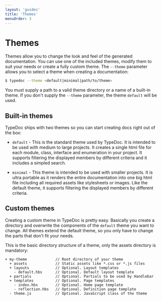 ```yaml
---
layout: 'guides'
title: 'Themes'
menuOrder: 3
---
```


# Themes

Themes allow you to change the look and feel of the generated documentation. You can use one of the included
themes, modify them to suit your needs or create a fully custom theme. The ``--theme`` parameter allows you to
select a theme when creating a documentation:

```bash
$ typedoc --theme <default|minimal|path/to/theme>
```

You must supply a path to a valid theme directory or a name of a built-in theme. If you don't supply the
``--theme`` parameter, the theme ``default`` will be used.


## Built-in themes

TypeDoc ships with two themes so you can start creating docs right out of the box:

* ``default`` - This is the standard theme used by TypeDoc. It is intended to be used with medium to large
  projects. It creates a single html file for each module, class, interface and enumeration in your project.
  It supports filtering the displayed members by different criteria and it includes a simpled search.

* ``minimal`` - This theme is intended to be used with smaller projects. It is ultra portable as it renders
  the entire documentation into one big html file including all required assets like stylesheets or images.
  Like the default theme, it supports filtering the displayed members by different criteria.


## Custom themes

Creating a custom theme in TypeDoc is pretty easy. Basically you create a directory and overwrite the
components of the ``default`` theme you want to change. All themes extend the default theme, so you only
have to change the parts that don't fit your needs.

This is the basic directory structure of a theme, only the assets directory is mandatory:

```
+ my-theme             // Root directory of your theme
  + assets             // Static assets like *.css or *.js files
  + layouts            // Optional. Layout templates
    - default.hbs      // Optional. Default layout template
  + partials           // Optional. Partials to be used by Handlebar
  + templates          // Optional. Page templates
    - index.hbs        // Optional. Home page template
    - reflection.hbs   // Optional. Definition page template
  - theme.js           // Optional. JavaScript class of the theme
```

